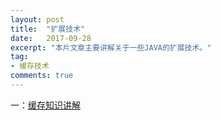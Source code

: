 ```yaml
---
layout: post
title:  "扩展技术"
date:   2017-09-28
excerpt: "本片文章主要讲解关于一些JAVA的扩展技术。"
tag:
- 缓存技术
comments: true
---
```


一：[缓存知识讲解](https://jackieliutao.github.io/javaStudyRoute/pages/扩展技术/缓存技术/cache/)
